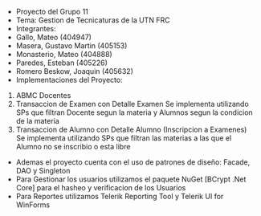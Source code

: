 - Proyecto del Grupo 11
- Tema: Gestion de Tecnicaturas de la UTN FRC
- Integrantes:
- Gallo, Mateo (404947)
- Masera, Gustavo Martin (405153)
- Monasterio, Mateo (404888)
- Paredes, Esteban (405226)
- Romero Beskow, Joaquin (405632)
- Implementaciones del Proyecto:
1. ABMC Docentes
2. Transaccion de Examen con Detalle Examen
     Se implementa utilizando SPs que filtran Docente segun la materia y Alumnos segun la condicion de la materia
3. Transaccion de Alumno con Detalle Alumno (Inscripcion a Examenes)
     Se implementa utilizando SPs que filtran las materias a las que el Alumno no se inscribio o esta libre
- Ademas el proyecto cuenta con el uso de patrones de diseño:
     Facade, DAO y Singleton
- Para Gestionar los usuarios utilizamos el paquete NuGet [BCrypt .Net Core] para el hasheo y verificacion de los Usuarios
- Para Reportes utilizamos Telerik Reporting Tool y Telerik UI for WinForms

